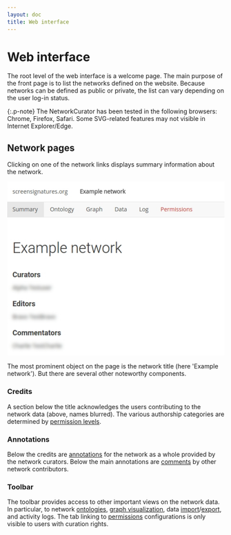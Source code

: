 ```yaml
---
layout: doc
title: Web interface
---
```


# Web interface

The root level of the web interface is a welcome page. The main purpose of the front page is to list the networks defined on the website. Because networks can be defined as public or private, the list can vary depending on the user log-in status. 

{:.p-note}
The NetworkCurator has been tested in the following browsers: Chrome, Firefox, Safari. 
Some SVG-related features may not visible in Internet Explorer/Edge.


## Network pages

Clicking on one of the network links displays summary information about the network. 

![Network summary page](img/summary.jpg)

The most prominent object on the page is the network title (here 'Example network'). But there are several other noteworthy components. 


### Credits

A section below the title acknowledges the users contributing to the network data (above, names blurred). The various authorship categories are determined by [permission levels](permissions.html).

### Annotations

 Below the credits are [annotations](annotations.html) for the network as a whole provided by the network curators. Below the main annotations are [comments](commenting.html) by other network contributors.

### Toolbar 

The toolbar provides access to other important views on the network data. In particular, to network [ontologies](ontologies.html), [graph visualization](graphs.html), data [import](dataimport.html)/[export](dataexport.html), and activity logs. The tab linking to [permissions](permissions.html) configurations is only visible to users with curation rights.
